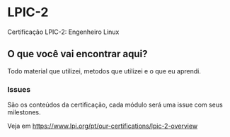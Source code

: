 # LPIC-2
Certificação LPIC-2: Engenheiro Linux

## O que você vai encontrar aqui?
Todo material que utilizei, metodos que utilizei e o que eu aprendi.

### Issues
São os conteúdos da certificação, cada módulo será uma issue com seus milestones.

Veja em https://www.lpi.org/pt/our-certifications/lpic-2-overview

